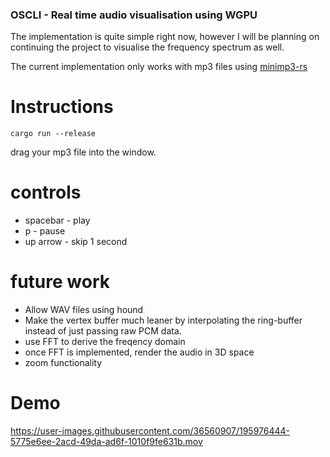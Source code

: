 ### OSCLI - Real time audio visualisation using WGPU

The implementation is quite simple right now, however I will be planning on continuing the project to visualise the frequency spectrum as well. 

The current implementation only works with mp3 files using [minimp3-rs](https://github.com/germangb/minimp3-rs)

# Instructions

```
cargo run --release

```

drag your mp3 file into the window.

# controls

- spacebar - play
- p - pause
- up arrow - skip 1 second

# future work

- Allow WAV files using hound
- Make the vertex buffer much leaner by interpolating the ring-buffer instead of just passing raw PCM data.
- use FFT to derive the freqency domain
- once FFT is implemented, render the audio in 3D space
- zoom functionality


# Demo


https://user-images.githubusercontent.com/36560907/195976444-5775e6ee-2acd-49da-ad6f-1010f9fe631b.mov

